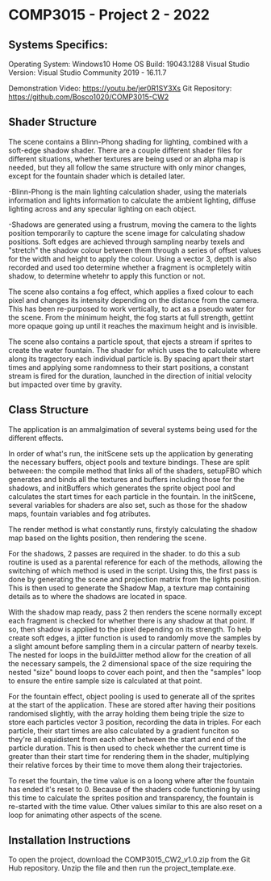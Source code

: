 # COMP3015 - Project 2 - 2022

## Systems Specifics:
Operating System: Windows10 Home
OS Build: 19043.1288
Visual Studio Version: Visual Studio Community 2019 - 16.11.7

Demonstration Video: https://youtu.be/jer0R1SY3Xs
Git Repository: https://github.com/Bosco1020/COMP3015-CW2


## Shader Structure
The scene contains a Blinn-Phong shading for lighting, combined with a soft-edge shadow shader. There are a couple different shader files for different situations, whether textures are being used or an alpha map is needed, but they all follow the same structure with only minor changes, except for the fountain shader which is detailed later.

-Blinn-Phong is the main lighting calculation shader, using the materials information and lights information to calculate the ambient lighting, diffuse lighting across and any specular lighting on each object.

-Shadows are generated using a frustrum, moving the camera to the lights position temporarily to capture the scene image for calculating shadow positions. Soft edges are achieved through sampling nearby texels and "stretch" the shadow colour between them through a series of offset values for the width and height to apply the colour. Using a vector 3, depth is also recorded and used too determine whether a fragment is ocmpletely witin shadow, to determine whetehr to apply this function or not. 

The scene also contains a fog effect, which applies a fixed colour to each pixel and changes its intensity depending on the distance from the camera. This has been re-purposed to work vertically, to act as a pseudo water for the scene. From the minimum height, the fog starts at full strength, gettint more opaque going up until it reaches the maximum height and is invisible.

The scene also contains a particle spout, that ejects a stream if sprites to create the water fountain. The shader for which uses the to calculate where along its tragectory each individual particle is. By spacing apart their start times and applying some randomness to their start positions, a constant stream is fired for the duration, launched in the direction of initial velocity but impacted over time by gravity.


## Class Structure
The application is an ammalgimation of several systems being used for the different effects.

In order of what's run, the initScene sets up the application by generating the necessary buffers, object pools and texture bindings. These are split betweeen: the compile method that links all of the shaders, setupFBO which generates and binds all the textures and buffers including those for the shadows, and initBuffers which generates the sprite object pool and calculates the start times for each particle in the fountain. In the initScene, several variables for shaders are also set, such as those for the shadow maps, fountain variables and fog atributes.

The render method is what constantly runs, firstyly calculating the shadow map based on the lights position, then rendering the scene. 

For the shadows, 2 passes are required in the shader. to do this a sub routine is used as a parental reference for each of the methods, allowing the switching of which method is used in the script. Using this, the first pass is done by generating the scene and projection matrix from the lights position. This is then used to generate the Shadow Map, a texture map containing details as to where the shadows are located in space.

With the shadow map ready, pass 2 then renders the scene normally except each fragment is checked for whether there is any shadow at that point. If so, then shadow is applied to the pixel depending on its strength. To help create soft edges, a jitter function is used to randomly move the samples by a slight amount before sampling them in a circular pattern of nearby texels. The nested for loops in the buildJitter method allow for the creation of all the necessary sampels, the 2 dimensional space of the size requiring the nested "size" bound loops to cover each point, and then the "samples" loop to ensure the entire sample size is calculated at that point.

For the fountain effect, object pooling is used to generate all of the sprites at the start of the application. These are stored after having their positions randomised slightly, with the array holding them being triple the size to store each particles vector 3 position, recording the data in triples. For each particle, their start times are also calculated by a gradient funciton so they're all equidistent from each other between the start and end of the particle duration. This is then used to check whether the current time is greater than their start time for rendering them in the shader, multiplying their relative forces by their time to move them along their trajectories.

To reset the fountain, the time value is on a loong where after the fountain has ended it's reset to 0. Because of the shaders code functioning by using this time to calculate the sprites position and transparency, the fountain is re-started with the time value. Other values similar to this are also reset on a loop for animating other aspects of the scene.


## Installation Instructions
To open the project, download the COMP3015_CW2_v1.0.zip from the Git Hub repository.
Unzip the file and then run the project_template.exe.
